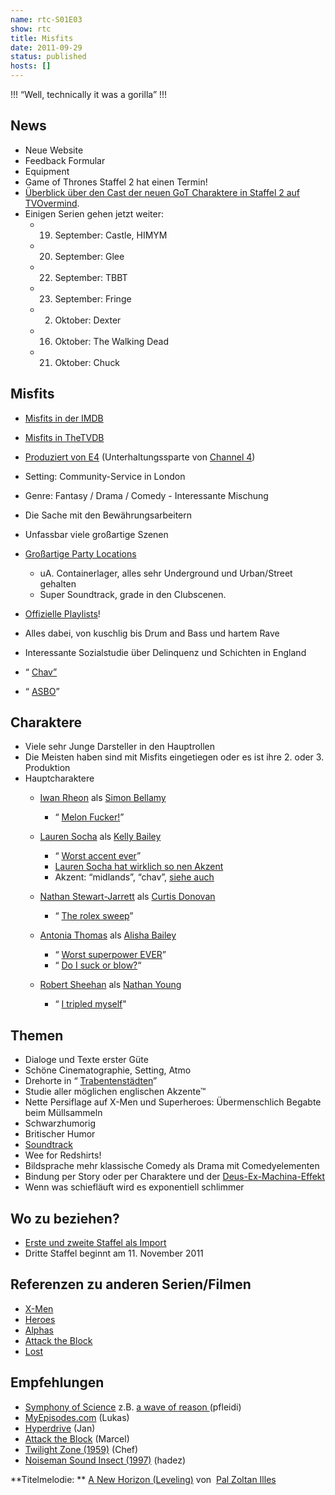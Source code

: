 ```yaml
---
name: rtc-S01E03
show: rtc
title: Misfits
date: 2011-09-29
status: published
hosts: []
---
```

!!!
“Well, technically it was a gorilla”
!!!

## News

- Neue Website
- Feedback Formular
- Equipment
- Game of Thrones Staffel 2 hat einen Termin!
- [Überblick über den Cast der neuen GoT Charaktere in Staffel 2 auf TVOvermind](http://tvovermind.zap2it.com/cable/hbo/game-of-thrones/game-thrones-meet-faces-season-2/86984).
- Einigen Serien gehen jetzt weiter:
  - 19. September: Castle, HIMYM
  - 20. September: Glee
  - 22. September: TBBT
  - 23. September: Fringe
  - 2. Oktober: Dexter
  - 16. Oktober: The Walking Dead
  - 21. Oktober: Chuck

## Misfits

- [Misfits in der IMDB](http://www.imdb.com/title/tt1548850/)
- [Misfits in TheTVDB](http://thetvdb.com/?tab=series&id=124051&lid=7)
- [Produziert von E4](http://en.wikipedia.org/wiki/E4_(channel)) (Unterhaltungssparte von [Channel 4](http://en.wikipedia.org/wiki/E4_(channel)))
- Setting: Community-Service in London
- Genre: Fantasy / Drama / Comedy - Interessante Mischung
- Die Sache mit den Bewährungsarbeitern
- Unfassbar viele großartige Szenen
- [Großartige Party Locations](http://www.youtube.com/watch?v=_4hnSwsJhMs)
  - uA. Containerlager, alles sehr Underground und Urban/Street gehalten
  - Super Soundtrack, grade in den Clubscenen.

- [Offizielle Playlists](http://www.e4.com/misfits/music-playlists.html)!
- Alles dabei, von kuschlig bis Drum and Bass und hartem Rave
- Interessante Sozialstudie über Delinquenz und Schichten in England
- “ [Chav”](http://en.wikipedia.org/wiki/Chav)
- “ [ASBO](http://en.wikipedia.org/wiki/ASBO)”

## Charaktere

- Viele sehr Junge Darsteller in den Hauptrollen
- Die Meisten haben sind mit Misfits eingetiegen oder es ist ihre 2. oder 3. Produktion
- Hauptcharaktere
  - [Iwan Rheon](http://en.wikipedia.org/wiki/Iwan_Rheon) als [Simon Bellamy](http://en.wikipedia.org/wiki/Simon_Bellamy)
    - “ [Melon Fucker!](http://www.youtube.com/watch?v=aizVTnkd_WE)”

  - [Lauren Socha](http://en.wikipedia.org/wiki/Lauren_Socha) als [Kelly Bailey](http://en.wikipedia.org/wiki/Kelly_Bailey_%28Misfits%29)
    - “ [Worst accent ever](http://www.youtube.com/watch?v=ox0EckmB9tQ)”
     -  [Lauren Socha hat wirklich so nen Akzent](http://www.youtube.com/watch?v=kWHbpKSCFP4)
     - Akzent: “midlands”, “chav”,  [siehe auch](http://misfitse4.livejournal.com/141036.html)

  - [Nathan Stewart-Jarrett](http://en.wikipedia.org/wiki/Nathan_Stewart-Jarrett) als [Curtis Donovan](http://en.wikipedia.org/wiki/Curtis_Donovan)
    - “ [The rolex sweep](http://www.youtube.com/watch?v=apg-vQbT-c)”

  - [Antonia Thomas](http://en.wikipedia.org/wiki/Antonia_Thomas) als [Alisha Bailey](http://en.wikipedia.org/wiki/Alisha_Bailey)
    - “ [Worst superpower EVER](http://www.youtube.com/watch?v=IQtqAXMRuyg)”
     - “ [Do I suck or blow?](http://www.youtube.com/watch?v=o0t2YVRHAZY "Do I suck or blow?")“

  - [Robert Sheehan](http://en.wikipedia.org/wiki/Robert_Sheehan) als [Nathan Young](http://en.wikipedia.org/wiki/Nathan_Young_%28Misfits%29)
    - “ [I tripled myself](http://www.youtube.com/watch?v=zmwMCuN3gWM)"

## Themen

- Dialoge und Texte erster Güte
- Schöne Cinematographie, Setting, Atmo
- Drehorte in “ [Trabentenstädten](http://en.wikipedia.org/wiki/Thamesmead)”
- Studie aller möglichen englischen Akzente™
- Nette Persiflage auf X-Men und Superheroes: Übermenschlich Begabte beim Müllsammeln
- Schwarzhumorig
- Britischer Humor
- [Soundtrack](http://www.e4.com/misfits/music-playlists.html)
- Wee for Redshirts!
- Bildsprache mehr klassische Comedy als Drama mit Comedyelementen
- Bindung per Story oder per Charaktere und der [Deus-Ex-Machina-Effekt](http://en.wikipedia.org/wiki/Deus_ex_machina)
- Wenn was schiefläuft wird es exponentiell schlimmer

## Wo zu beziehen?

- [Erste und zweite Staffel als Import](http://www.amazon.de/MISFITS-1-2-Robert-Sheehan/dp/B004REQLNK/ref=sr_1_2?s=dvd&ie=UTF8&qid=1315437347&sr=1-2)
- Dritte Staffel beginnt am 11. November 2011

## Referenzen zu anderen Serien/Filmen

- [X-Men](http://www.amazon.de/X-Men-Erste-Entscheidung-inkl-Digital/dp/B005EJIIW4/ref=sr_1_2?ie=UTF8&qid=1315437472&sr=8-2)
- [Heroes](http://www.amazon.de/Heroes-Die-komplette-Serie-DVDs/dp/B005F78WGW/ref=sr_1_1?s=dvd&ie=UTF8&qid=1315437504&sr=1-1)
- [Alphas](http://www.imdb.com/title/tt1183865/)
- [Attack the Block](http://www.imdb.com/title/tt1478964/)
- [Lost](http://www.amazon.de/Lost-komplette-Serie-Discs-Limited/dp/B004BJK7Q8/ref=sr_1_6?ie=UTF8&qid=1316361526&sr=8-6)

## Empfehlungen

- [Symphony of Science](http://symphonyofscience.com/) z.B. [a wave of reason ](http://www.youtube.com/watch?v=1PT90dAA49Q)(pfleidi)
- [MyEpisodes.com](http://myepisodes.com/frontpage.php) (Lukas)
- [Hyperdrive](http://www.imdb.com/title/tt0481449/plotsummary) (Jan)
- [Attack the Block](http://www.imdb.com/title/tt1478964/) (Marcel)
- [Twilight Zone (1959)](http://www.imdb.com/title/tt0052520/) (Chef)
- [Noiseman Sound Insect (1997)](http://www.animenewsnetwork.com/encyclopedia/anime.php?id=3118) (hadez)

**Titelmelodie: ** [A New Horizon (Leveling)](http://www.jamendo.com/en/track/249252) von  [Pal Zoltan Illes](http://www.jamendo.com/en/artist/Pal_Zoltan_Illes)
